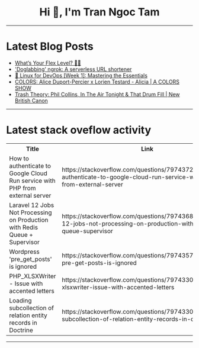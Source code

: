 <h1 align="center">Hi 👋, I'm Tran Ngoc Tam</h1>

---

# Latest Blog Posts 
<!-- BLOG-POST-LIST:START -->
- [What’s Your Flex Level? 🐸💪](https://dev.to/lovestaco/whats-your-flex-level-5459)
- [&#39;Doglabbing&#39; ngrok: A serverless URL shortener](https://dev.to/ngrok/doglabbing-ngrok-a-serverless-url-shortener-lgc)
- [🚀 Linux for DevOps [Week 1]: Mastering the Essentials](https://dev.to/suvrajeet/linux-for-devops-week-1-mastering-the-essentials-198m)
- [COLORS: Alice Duport-Percier x Lorien Testard - Alicia | A COLORS SHOW](https://dev.to/music_youtube/colors-alice-duport-percier-x-lorien-testard-alicia-a-colors-show-576n)
- [Trash Theory: Phil Collins, In The Air Tonight &amp; That Drum Fill | New British Canon](https://dev.to/music_youtube/trash-theory-phil-collins-in-the-air-tonight-that-drum-fill-new-british-canon-18jj)
<!-- BLOG-POST-LIST:END -->

---

# Latest stack oveflow activity
<table>
  <tr><th>Title</th><th>Link</th></tr>
  <!-- STACKOVERFLOW:START --><tr><td>How to authenticate to Google Cloud Run service with PHP from external server</td><td>https://stackoverflow.com/questions/79743726/how-to-authenticate-to-google-cloud-run-service-with-php-from-external-server</td></tr><tr><td>Laravel 12 Jobs Not Processing on Production with Redis Queue + Supervisor</td><td>https://stackoverflow.com/questions/79743688/laravel-12-jobs-not-processing-on-production-with-redis-queue-supervisor</td></tr><tr><td>Wordpress &#39;pre_get_posts&#39; is ignored</td><td>https://stackoverflow.com/questions/79743577/wordpress-pre-get-posts-is-ignored</td></tr><tr><td>PHP_XLSXWriter - Issue with accented letters</td><td>https://stackoverflow.com/questions/79743306/php-xlsxwriter-issue-with-accented-letters</td></tr><tr><td>Loading subcollection of relation entity records in Doctrine</td><td>https://stackoverflow.com/questions/79743301/loading-subcollection-of-relation-entity-records-in-doctrine</td></tr><!-- STACKOVERFLOW:END -->
</table>

---



